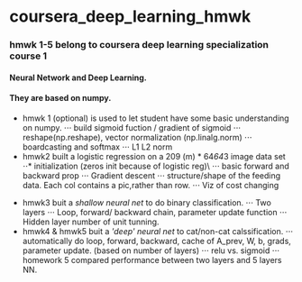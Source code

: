 # coursera_deep_learning_hmwk

### hmwk 1-5 belong to coursera deep learning specialization course 1
#### Neural Network and Deep Learning.
#### They are based on numpy. 
* hmwk 1 (optional) is used to let student have some basic understanding on numpy.
⋅⋅⋅ build sigmoid fuction / gradient of sigmoid
⋅⋅⋅ reshape(np.reshape), vector normalization (np.linalg.norm)
⋅⋅⋅ boardcasting and softmax
⋅⋅⋅ L1 L2 norm
* hmwk2 built a logistic regression on a 209 (m) * 64*64*3 image data set 
⋅⋅* initialization (zeros init because of logistic reg)\\
⋅⋅⋅ basic forward and backward prop
⋅⋅⋅ Gradient descent
⋅⋅⋅ structure/shape of the feeding data. Each col contains a pic,rather than row.
⋅⋅⋅ Viz of cost changing
- hmwk3 buit a *shallow neural net* to do binary classification.
⋅⋅⋅ Two layers
⋅⋅⋅ Loop, forward/ backward chain, parameter update function
⋅⋅⋅ Hidden layer number of unit tunning.
- hmwk4 & hmwk5 buit a *'deep' neural net* to cat/non-cat calssification.
⋅⋅⋅ automatically do loop, forward, backward, cache of A_prev, W, b, grads, parameter update. (based on number of layers)
⋅⋅⋅ relu vs. sigmoid
⋅⋅⋅ homework 5 compared performance between two layers and 5 layers NN.
